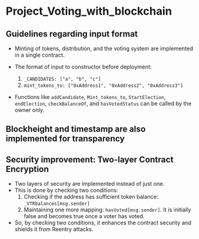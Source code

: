 # Project_Voting_with_blockchain

## Guidelines regarding input format
- Minting of tokens, distribution, and the voting system are implemented in a single contract.
- The format of input to constructor before deployment:
   1. `_CANDIDATES: ["a", "b", "c"]`
   2. `mint_tokens_to: ["0xAddress1", "0xAddress2", "0xAddress3"]`

- Functions like `addCandidate`, `Mint_tokens_to`, `StartElection`, `endElection`, `checkBalanceOf`, and `hasVotedStatus` can be called by the owner only.

## Blockheight and timestamp are also implemented for transparency

## Security improvement: Two-layer Contract Encryption
- Two layers of security are implemented instead of just one.
- This is done by checking two conditions:
   1. Checking if the address has sufficient token balance: `_VTRbalances[msg.sender]`
   2. Maintaining one more mapping: `hasVoted[msg.sender]`. It is initially false and becomes true once a voter has voted.
- So, by checking two conditions, it enhances the contract security and shields it from Reentry attacks.
